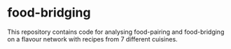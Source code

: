 # food-bridging
This repository contains code for analysing food-pairing and food-bridging on a flavour network with recipes from 7 different cuisines.
